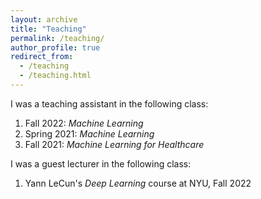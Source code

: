 ```yaml
---
layout: archive
title: "Teaching"
permalink: /teaching/
author_profile: true
redirect_from:
  - /teaching
  - /teaching.html
---
```

I was a teaching assistant in the following class:

1. Fall 2022: _Machine Learning_
2. Spring 2021: _Machine Learning_
3. Fall 2021: _Machine Learning for Healthcare_

I was a guest lecturer in the following class:
1. Yann LeCun's _Deep Learning_ course at NYU, Fall 2022